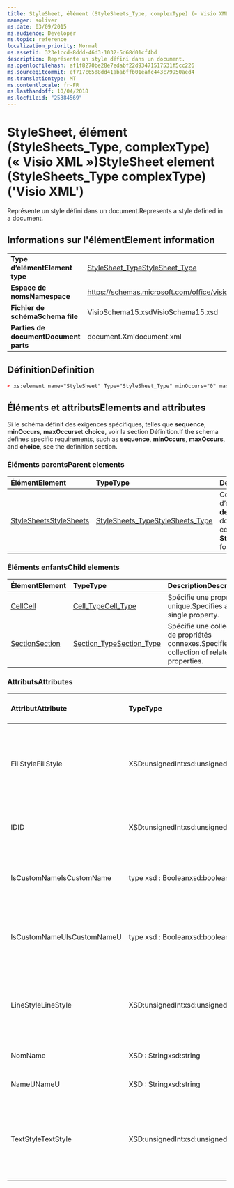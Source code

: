 ```yaml
---
title: StyleSheet, élément (StyleSheets_Type, complexType) (« Visio XML »)
manager: soliver
ms.date: 03/09/2015
ms.audience: Developer
ms.topic: reference
localization_priority: Normal
ms.assetid: 323e1ccd-8ddd-46d3-1032-5d68d01cf4bd
description: Représente un style défini dans un document.
ms.openlocfilehash: af1f8270be28e7edabf22d93471517531f5cc226
ms.sourcegitcommit: ef717c65d8dd41ababffb01eafc443c79950aed4
ms.translationtype: MT
ms.contentlocale: fr-FR
ms.lasthandoff: 10/04/2018
ms.locfileid: "25384569"
---
```

# <a name="stylesheet-element-stylesheetstype-complextype-visio-xml"></a><span data-ttu-id="20e83-103">StyleSheet, élément (StyleSheets_Type, complexType) (« Visio XML »)</span><span class="sxs-lookup"><span data-stu-id="20e83-103">StyleSheet element (StyleSheets_Type complexType) ('Visio XML')</span></span>

<span data-ttu-id="20e83-104">Représente un style défini dans un document.</span><span class="sxs-lookup"><span data-stu-id="20e83-104">Represents a style defined in a document.</span></span>
  
## <a name="element-information"></a><span data-ttu-id="20e83-105">Informations sur l'élément</span><span class="sxs-lookup"><span data-stu-id="20e83-105">Element information</span></span>

|||
|:-----|:-----|
|<span data-ttu-id="20e83-106">**Type d’élément**</span><span class="sxs-lookup"><span data-stu-id="20e83-106">**Element type**</span></span> <br/> |[<span data-ttu-id="20e83-107">StyleSheet_Type</span><span class="sxs-lookup"><span data-stu-id="20e83-107">StyleSheet_Type</span></span>](stylesheet_type-complextypevisio-xml.md) <br/> |
|<span data-ttu-id="20e83-108">**Espace de noms**</span><span class="sxs-lookup"><span data-stu-id="20e83-108">**Namespace**</span></span> <br/> |https://schemas.microsoft.com/office/visio/2012/main  <br/> |
|<span data-ttu-id="20e83-109">**Fichier de schéma**</span><span class="sxs-lookup"><span data-stu-id="20e83-109">**Schema file**</span></span> <br/> |<span data-ttu-id="20e83-110">VisioSchema15.xsd</span><span class="sxs-lookup"><span data-stu-id="20e83-110">VisioSchema15.xsd</span></span>  <br/> |
|<span data-ttu-id="20e83-111">**Parties de document**</span><span class="sxs-lookup"><span data-stu-id="20e83-111">**Document parts**</span></span> <br/> |<span data-ttu-id="20e83-112">document.Xml</span><span class="sxs-lookup"><span data-stu-id="20e83-112">document.xml</span></span>  <br/> |
   
## <a name="definition"></a><span data-ttu-id="20e83-113">Définition</span><span class="sxs-lookup"><span data-stu-id="20e83-113">Definition</span></span>

```XML
< xs:element name="StyleSheet" Type="StyleSheet_Type" minOccurs="0" maxOccurs="unbounded" ></xs:element >
```

## <a name="elements-and-attributes"></a><span data-ttu-id="20e83-114">Éléments et attributs</span><span class="sxs-lookup"><span data-stu-id="20e83-114">Elements and attributes</span></span>

<span data-ttu-id="20e83-115">Si le schéma définit des exigences spécifiques, telles que **sequence**, **minOccurs**, **maxOccurs**et **choice**, voir la section Définition.</span><span class="sxs-lookup"><span data-stu-id="20e83-115">If the schema defines specific requirements, such as **sequence**, **minOccurs**, **maxOccurs**, and **choice**, see the definition section.</span></span> 
  
### <a name="parent-elements"></a><span data-ttu-id="20e83-116">Éléments parents</span><span class="sxs-lookup"><span data-stu-id="20e83-116">Parent elements</span></span>

|<span data-ttu-id="20e83-117">**Élément**</span><span class="sxs-lookup"><span data-stu-id="20e83-117">**Element**</span></span>|<span data-ttu-id="20e83-118">**Type**</span><span class="sxs-lookup"><span data-stu-id="20e83-118">**Type**</span></span>|<span data-ttu-id="20e83-119">**Description**</span><span class="sxs-lookup"><span data-stu-id="20e83-119">**Description**</span></span>|
|:-----|:-----|:-----|
|[<span data-ttu-id="20e83-120">StyleSheets</span><span class="sxs-lookup"><span data-stu-id="20e83-120">StyleSheets</span></span>](stylesheets-element-visiodocument_type-complextypevisio-xml.md) <br/> |[<span data-ttu-id="20e83-121">StyleSheets_Type</span><span class="sxs-lookup"><span data-stu-id="20e83-121">StyleSheets_Type</span></span>](stylesheets_type-complextypevisio-xml.md) <br/> |<span data-ttu-id="20e83-122">Contient une collection d’éléments de **feuille de style** pour le document.</span><span class="sxs-lookup"><span data-stu-id="20e83-122">Contains a collection of **StyleSheet** elements for the document.</span></span>  <br/> |
   
### <a name="child-elements"></a><span data-ttu-id="20e83-123">Éléments enfants</span><span class="sxs-lookup"><span data-stu-id="20e83-123">Child elements</span></span>

|<span data-ttu-id="20e83-124">**Élément**</span><span class="sxs-lookup"><span data-stu-id="20e83-124">**Element**</span></span>|<span data-ttu-id="20e83-125">**Type**</span><span class="sxs-lookup"><span data-stu-id="20e83-125">**Type**</span></span>|<span data-ttu-id="20e83-126">**Description**</span><span class="sxs-lookup"><span data-stu-id="20e83-126">**Description**</span></span>|
|:-----|:-----|:-----|
|[<span data-ttu-id="20e83-127">Cell</span><span class="sxs-lookup"><span data-stu-id="20e83-127">Cell</span></span>](cell-elementvisio-xml.md) <br/> |[<span data-ttu-id="20e83-128">Cell_Type</span><span class="sxs-lookup"><span data-stu-id="20e83-128">Cell_Type</span></span>](cell_type-complextypevisio-xml.md) <br/> |<span data-ttu-id="20e83-129">Spécifie une propriété unique.</span><span class="sxs-lookup"><span data-stu-id="20e83-129">Specifies a single property.</span></span>  <br/> |
|[<span data-ttu-id="20e83-130">Section</span><span class="sxs-lookup"><span data-stu-id="20e83-130">Section</span></span>](section-element-sheet_type-complextypevisio-xml.md) <br/> |[<span data-ttu-id="20e83-131">Section_Type</span><span class="sxs-lookup"><span data-stu-id="20e83-131">Section_Type</span></span>](section_type-complextypevisio-xml.md) <br/> |<span data-ttu-id="20e83-132">Spécifie une collection de propriétés connexes.</span><span class="sxs-lookup"><span data-stu-id="20e83-132">Specifies a collection of related properties.</span></span>  <br/> |
   
### <a name="attributes"></a><span data-ttu-id="20e83-133">Attributs</span><span class="sxs-lookup"><span data-stu-id="20e83-133">Attributes</span></span>

|<span data-ttu-id="20e83-134">**Attribut**</span><span class="sxs-lookup"><span data-stu-id="20e83-134">**Attribute**</span></span>|<span data-ttu-id="20e83-135">**Type**</span><span class="sxs-lookup"><span data-stu-id="20e83-135">**Type**</span></span>|<span data-ttu-id="20e83-136">**Obligatoire**</span><span class="sxs-lookup"><span data-stu-id="20e83-136">**Required**</span></span>|<span data-ttu-id="20e83-137">**Description**</span><span class="sxs-lookup"><span data-stu-id="20e83-137">**Description**</span></span>|<span data-ttu-id="20e83-138">**Valeurs possibles**</span><span class="sxs-lookup"><span data-stu-id="20e83-138">**Possible values**</span></span>|
|:-----|:-----|:-----|:-----|:-----|
|<span data-ttu-id="20e83-139">FillStyle</span><span class="sxs-lookup"><span data-stu-id="20e83-139">FillStyle</span></span>  <br/> |<span data-ttu-id="20e83-140">XSD:unsignedInt</span><span class="sxs-lookup"><span data-stu-id="20e83-140">xsd:unsignedInt</span></span>  <br/> |<span data-ttu-id="20e83-141">facultatif</span><span class="sxs-lookup"><span data-stu-id="20e83-141">optional</span></span>  <br/> |<span data-ttu-id="20e83-142">ID de l’élément de feuille de style à partir de laquelle ce style hérite de la mise en forme du remplissage.</span><span class="sxs-lookup"><span data-stu-id="20e83-142">The ID of the StyleSheet element from which this style inherits fill formatting.</span></span>  <br/> |<span data-ttu-id="20e83-143">Valeurs du type xsd:unsignedInt.</span><span class="sxs-lookup"><span data-stu-id="20e83-143">Values of the xsd:unsignedInt type.</span></span>  <br/> |
|<span data-ttu-id="20e83-144">ID</span><span class="sxs-lookup"><span data-stu-id="20e83-144">ID</span></span>  <br/> |<span data-ttu-id="20e83-145">XSD:unsignedInt</span><span class="sxs-lookup"><span data-stu-id="20e83-145">xsd:unsignedInt</span></span>  <br/> |<span data-ttu-id="20e83-146">obligatoire</span><span class="sxs-lookup"><span data-stu-id="20e83-146">required</span></span>  <br/> |<span data-ttu-id="20e83-147">ID unique de l’élément dans l’élément parent.</span><span class="sxs-lookup"><span data-stu-id="20e83-147">The unique ID of the element within its parent element.</span></span>  <br/> |<span data-ttu-id="20e83-148">Valeurs du type xsd:unsignedInt.</span><span class="sxs-lookup"><span data-stu-id="20e83-148">Values of the xsd:unsignedInt type.</span></span>  <br/> |
|<span data-ttu-id="20e83-149">IsCustomName</span><span class="sxs-lookup"><span data-stu-id="20e83-149">IsCustomName</span></span>  <br/> |<span data-ttu-id="20e83-150">type xsd : Boolean</span><span class="sxs-lookup"><span data-stu-id="20e83-150">xsd:boolean</span></span>  <br/> |<span data-ttu-id="20e83-151">facultatif</span><span class="sxs-lookup"><span data-stu-id="20e83-151">optional</span></span>  <br/> |<span data-ttu-id="20e83-152">Indique si le nom a été personnalisé par l’utilisateur.</span><span class="sxs-lookup"><span data-stu-id="20e83-152">Indicates whether the name has been customized by the user.</span></span>  <br/> |<span data-ttu-id="20e83-153">Valeurs du type de type xsd : Boolean.</span><span class="sxs-lookup"><span data-stu-id="20e83-153">Values of the xsd:boolean type.</span></span>  <br/> |
|<span data-ttu-id="20e83-154">IsCustomNameU</span><span class="sxs-lookup"><span data-stu-id="20e83-154">IsCustomNameU</span></span>  <br/> |<span data-ttu-id="20e83-155">type xsd : Boolean</span><span class="sxs-lookup"><span data-stu-id="20e83-155">xsd:boolean</span></span>  <br/> |<span data-ttu-id="20e83-156">facultatif</span><span class="sxs-lookup"><span data-stu-id="20e83-156">optional</span></span>  <br/> |<span data-ttu-id="20e83-157">Indique si le nom universel a été personnalisé par l’utilisateur.</span><span class="sxs-lookup"><span data-stu-id="20e83-157">Indicates whether the universal name has been customized by the user.</span></span>  <br/> |<span data-ttu-id="20e83-158">Valeurs du type de type xsd : Boolean.</span><span class="sxs-lookup"><span data-stu-id="20e83-158">Values of the xsd:boolean type.</span></span>  <br/> |
|<span data-ttu-id="20e83-159">LineStyle</span><span class="sxs-lookup"><span data-stu-id="20e83-159">LineStyle</span></span>  <br/> |<span data-ttu-id="20e83-160">XSD:unsignedInt</span><span class="sxs-lookup"><span data-stu-id="20e83-160">xsd:unsignedInt</span></span>  <br/> |<span data-ttu-id="20e83-161">facultatif</span><span class="sxs-lookup"><span data-stu-id="20e83-161">optional</span></span>  <br/> |<span data-ttu-id="20e83-162">ID de l’élément de feuille de style à partir de laquelle ce style hérite de la mise en forme du trait.</span><span class="sxs-lookup"><span data-stu-id="20e83-162">The ID of the StyleSheet element from which this style inherits line formatting.</span></span>  <br/> |<span data-ttu-id="20e83-163">Valeurs du type xsd:unsignedInt.</span><span class="sxs-lookup"><span data-stu-id="20e83-163">Values of the xsd:unsignedInt type.</span></span>  <br/> |
|<span data-ttu-id="20e83-164">Nom</span><span class="sxs-lookup"><span data-stu-id="20e83-164">Name</span></span>  <br/> |<span data-ttu-id="20e83-165">XSD : String</span><span class="sxs-lookup"><span data-stu-id="20e83-165">xsd:string</span></span>  <br/> |<span data-ttu-id="20e83-166">facultatif</span><span class="sxs-lookup"><span data-stu-id="20e83-166">optional</span></span>  <br/> |<span data-ttu-id="20e83-167">Le nom de l’élément.</span><span class="sxs-lookup"><span data-stu-id="20e83-167">The name of the element.</span></span>  <br/> |<span data-ttu-id="20e83-168">Valeurs du type xsd : String.</span><span class="sxs-lookup"><span data-stu-id="20e83-168">Values of the xsd:string type.</span></span>  <br/> |
|<span data-ttu-id="20e83-169">NameU</span><span class="sxs-lookup"><span data-stu-id="20e83-169">NameU</span></span>  <br/> |<span data-ttu-id="20e83-170">XSD : String</span><span class="sxs-lookup"><span data-stu-id="20e83-170">xsd:string</span></span>  <br/> |<span data-ttu-id="20e83-171">facultatif</span><span class="sxs-lookup"><span data-stu-id="20e83-171">optional</span></span>  <br/> |<span data-ttu-id="20e83-172">Nom universel de l’élément.</span><span class="sxs-lookup"><span data-stu-id="20e83-172">The universal name of the element.</span></span>  <br/> |<span data-ttu-id="20e83-173">Valeurs du type xsd : String.</span><span class="sxs-lookup"><span data-stu-id="20e83-173">Values of the xsd:string type.</span></span>  <br/> |
|<span data-ttu-id="20e83-174">TextStyle</span><span class="sxs-lookup"><span data-stu-id="20e83-174">TextStyle</span></span>  <br/> |<span data-ttu-id="20e83-175">XSD:unsignedInt</span><span class="sxs-lookup"><span data-stu-id="20e83-175">xsd:unsignedInt</span></span>  <br/> |<span data-ttu-id="20e83-176">facultatif</span><span class="sxs-lookup"><span data-stu-id="20e83-176">optional</span></span>  <br/> |<span data-ttu-id="20e83-177">ID de l’élément de feuille de style à partir de laquelle ce style hérite de la mise en forme de texte.</span><span class="sxs-lookup"><span data-stu-id="20e83-177">The ID of the StyleSheet element from which this style inherits text formatting.</span></span>  <br/> |<span data-ttu-id="20e83-178">Valeurs du type xsd:unsignedInt.</span><span class="sxs-lookup"><span data-stu-id="20e83-178">Values of the xsd:unsignedInt type.</span></span>  <br/> |
   


